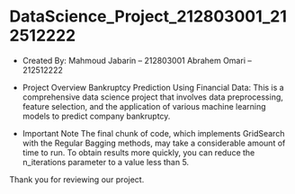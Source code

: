 # DataScience_Project_212803001_212512222
- Created By:
Mahmoud Jabarin – 212803001
Abrahem Omari – 212512222

- Project Overview
Bankruptcy Prediction Using Financial Data: This is a comprehensive data science project that involves data preprocessing, feature selection, and the application of various machine learning models to predict company bankruptcy.

- Important Note
The final chunk of code, which implements GridSearch with the Regular Bagging methods, may take a considerable amount of time to run. To obtain results more quickly, you can reduce the n_iterations parameter to a value less than 5.

Thank you for reviewing our project.
